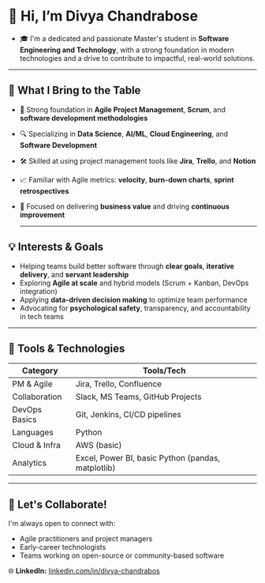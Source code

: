 # 👋 Hi, I’m Divya Chandrabose
- 🎓 I'm a dedicated and passionate Master's student in **Software Engineering and Technology**, with a strong foundation in modern technologies and a drive to contribute to impactful, real-world solutions.

---

## 💼 What I Bring to the Table

- 📌 Strong foundation in **Agile Project Management**, **Scrum**, and **software development methodologies**
- 🔍 Specializing in **Data Science**, **AI/ML**, **Cloud Engineering**, and **Software Development**
- 🛠 Skilled at using project management tools like **Jira**, **Trello**, and **Notion**
- 📈 Familiar with Agile metrics: **velocity**, **burn-down charts**, **sprint retrospectives**
- 🎯 Focused on delivering **business value** and driving **continuous improvement**

  ---

## 💡 Interests & Goals

- Helping teams build better software through **clear goals**, **iterative delivery**, and **servant leadership**
- Exploring **Agile at scale** and hybrid models (Scrum + Kanban, DevOps integration)
- Applying **data-driven decision making** to optimize team performance
- Advocating for **psychological safety**, transparency, and accountability in tech teams

---

## 🔧 Tools & Technologies

| Category        | Tools/Tech |
|----------------|------------|
| PM & Agile      | Jira, Trello, Confluence |
| Collaboration   | Slack, MS Teams, GitHub Projects |
| DevOps Basics   | Git, Jenkins, CI/CD pipelines |
| Languages       | Python |
| Cloud & Infra   | AWS (basic) |
| Analytics       | Excel, Power BI, basic Python (pandas, matplotlib) |

---

## 🤝 Let's Collaborate!

I'm always open to connect with:
- Agile practitioners and project managers
- Early-career technologists
- Teams working on open-source or community-based software
 
🌐 **LinkedIn:** [linkedin.com/in/divya-chandrabos](https://www.linkedin.com/in/divya-chandrabose/)




<!---
divyachandrabose/divyachandrabose is a ✨ special ✨ repository because its `README.md` (this file) appears on your GitHub profile.
You can click the Preview link to take a look at your changes.
--->
